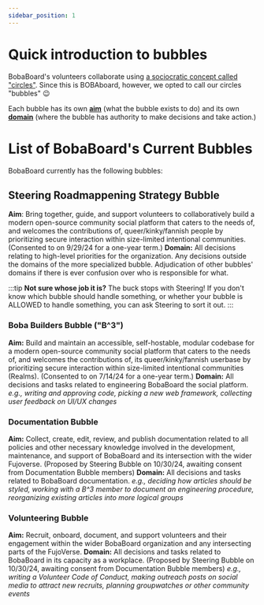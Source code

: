 ```yaml
---
sidebar_position: 1
---
```


# Quick introduction to bubbles

BobaBoard's volunteers collaborate using [a sociocratic concept called "circles"](https://www.sociocracyforall.org/organizational-circle-structure-in-sociocracy/). Since this is BOBAboard, however, we opted to call our circles "bubbles" 😉

Each bubble has its own **[aim](https://www.sociocracyforall.org/vision-mission-and-aims-in-sociocracy/)** (what the bubble exists to do) and its own **[domain](https://www.sociocracyforall.org/clarity-and-empowerment-what-is-a-domain/)** (where the bubble has authority to make decisions and take action.)  

# List of BobaBoard's Current Bubbles

BobaBoard currently has the following bubbles:

## Steering Roadmappening Strategy Bubble
**Aim**: Bring together, guide, and support volunteers to collaboratively build a modern open-source community social platform that caters to the needs of, and welcomes the contributions of, queer/kinky/fannish people by prioritizing secure interaction within size-limited intentional communities. (Consented to on 9/29/24 for a one-year term.)
**Domain:** All decisions relating to high-level priorities for the organization. Any decisions outside the domains of the more specialized bubble. Adjudication of other bubbles' domains if there is ever confusion over who is responsible for what. 

:::tip **Not sure whose job it is?** The buck stops with Steering! If you don't know which bubble should handle something, or whether your bubble is ALLOWED to handle something, you can ask Steering to sort it out. :::

### Boba Builders Bubble ("B^3")
**Aim:** Build and maintain an accessible, self-hostable, modular codebase for a modern open-source community social platform that caters to the needs of, and welcomes the contributions of, its queer/kinky/fannish userbase by prioritizing secure interaction within size-limited intentional communities (Realms). (Consented to on 7/14/24 for a one-year term.)
**Domain:** All decisions and tasks related to engineering BobaBoard the social platform. 
*e.g., writing and approving code, picking a new web framework, collecting user feedback on UI/UX changes* 

### Documentation Bubble
**Aim:** Collect, create, edit, review, and publish documentation related to all policies and other necessary knowledge involved in the development, maintenance, and support of BobaBoard and its intersection with the wider Fujoverse. (Proposed by Steering Bubble on 10/30/24, awaiting consent from Documentation Bubble members)
**Domain:** All decisions and tasks related to BobaBoard documentation.
*e.g., deciding how articles should be styled, working with a B^3 member to document an engineering procedure, reorganizing existing articles into more logical groups*

### Volunteering Bubble
**Aim:** Recruit, onboard, document, and support volunteers and their engagement within the wider BobaBoard organization and any intersecting parts of the FujoVerse.
**Domain:** All decisions and tasks related to BobaBoard in its capacity as a workplace. (Proposed by Steering Bubble on 10/30/24, awaiting consent from Documentation Bubble members)
*e.g., writing a Volunteer Code of Conduct, making outreach posts on social media to attract new recruits, planning groupwatches or other community events*
